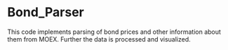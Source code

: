 # Bond_Parser
This code implements parsing of bond prices and other information about them from MOEX. Further the data is processed and visualized.
